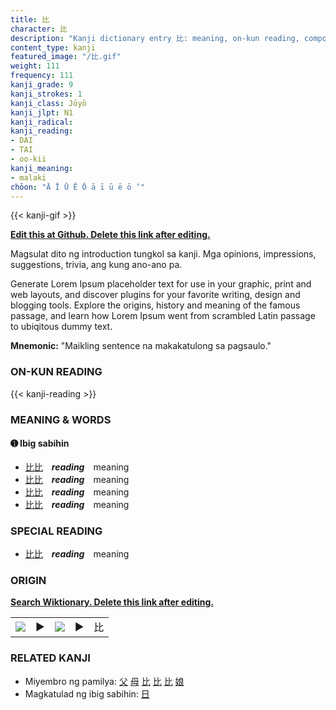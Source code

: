 ```yaml
---
title: 比
character: 比
description: "Kanji dictionary entry 比: meaning, on-kun reading, compounds, origin, related kanji"
content_type: kanji
featured_image: "/比.gif"
weight: 111
frequency: 111
kanji_grade: 9
kanji_strokes: 1
kanji_class: Jōyō
kanji_jlpt: N1
kanji_radical: 
kanji_reading: 
- DAI
- TAI
- oo-kii
kanji_meaning:
- malaki
chōon: "Ā Ī Ū Ē Ō ā ī ū ē ō ’"
---
```

[//]: # (Don't edit the line below. Kanji animated GIF code is automatically generated.)
{{< kanji-gif >}}

[//]: # (Edit below this line.)

**[Edit this at Github. Delete this link after editing.](https://github.com/tim0g/tim/tree/main/content/kanji/比/index.md)**

Magsulat dito ng introduction tungkol sa kanji. Mga opinions, impressions, suggestions, trivia, ang kung ano-ano pa.

Generate Lorem Ipsum placeholder text for use in your graphic, print and web layouts, and discover plugins for your favorite writing, design and blogging tools. Explore the origins, history and meaning of the famous passage, and learn how Lorem Ipsum went from scrambled Latin passage to ubiqitous dummy text.
 
**Mnemonic:** "Maikling sentence na makakatulong sa pagsaulo."

### ON-KUN READING

[//]: # (Don't edit the line below. ON-KUN READING code is automatically generated.)
{{< kanji-reading >}}

### MEANING & WORDS

#### ➊ **Ibig sabihin**
  - [比](../比)[比](../比)　***reading***　meaning
  - [比](../比)[比](../比)　***reading***　meaning
  - [比](../比)[比](../比)　***reading***　meaning
  - [比](../比)[比](../比)　***reading***　meaning

### SPECIAL READING
  - [比](../比)[比](../比)　***reading***　meaning

### ORIGIN

**[Search Wiktionary. Delete this link after editing.](https://wiktionary.org/wiki/比)**
<table class="kanji-table"><tr><td>
<img src="60px-比-bronze.svg.png">
</td><td>▶</td><td>
<img src="60px-比-oracle.svg.png">
</td><td>▶</td>
<td class="kanji-origin">比</td>
</tr></table>

### RELATED KANJI
- Miyembro ng pamilya: [父](../父) [母](../母) [比](../比) [比](../比) [比](../比) [娘](../娘)
- Magkatulad ng ibig sabihin: [日](../日)
